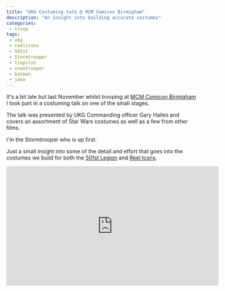 ```yaml
---
title: "UKG Costuming talk @ MCM Comicon Birmigham"
description: "An insight into building accurate costumes"
categories:
 - troop
tags:
 - ukg
 - reelicons
 - 501st
 - Stormtrooper
 - tiepilot
 - snowtrooper
 - batman
 - jawa
---
```


It's a bit late but last November whilst trooping at [MCM Comicon Birmigham][mcmb] I took part in a costuming talk on one of the small stages.  

The talk was presented by UKG Commanding officer Gary Hailes and covers an assortment of Star Wars costumes as well as a few from other films.

I'm the Stormtrooper who is up first.

Just a small insight into some of the detail and effort that goes into the costumes we build for both the [501st Legion][501st] and [Reel Icons][ri].

<iframe width="560" height="315" src="https://www.youtube.com/embed/YboDBw2POLY" frameborder="0" allow="accelerometer; autoplay; encrypted-media; gyroscope; picture-in-picture" allowfullscreen></iframe>

[mcmb]: http://www.mcmcomiccon.com/birmingham/
[501st]: http://501st.com/
[ri]: https://www.ukgarrison.co.uk/reel-icons.html